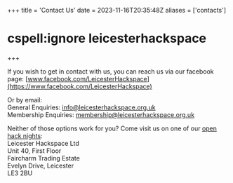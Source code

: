 +++
title = 'Contact Us'
date = 2023-11-16T20:35:48Z
aliases = ['contacts']
# cspell:ignore leicesterhackspace
+++

If you wish to get in contact with us, you can reach us via our facebook page:
[www.facebook.com/LeicesterHackspace](https://www.facebook.com/LeicesterHackspace)

Or by email:  
General Enquiries: [info@leicesterhackspace.org.uk](mailto:info@leicesterhackspace.org.uk)  
Membership Enquiries: [membership@leicesterhackspace.org.uk](mailto:membership@leicesterhackspace.org.uk)

Neither of those options work for you? Come visit us on one of our [open hack nights](/diary):  
Leicester Hackspace Ltd  
Unit 40, First Floor  
Faircharm Trading Estate  
Evelyn Drive, Leicester  
LE3 2BU
